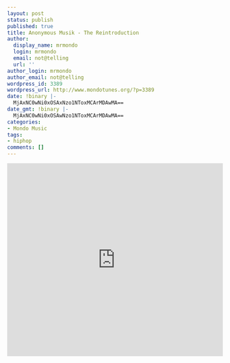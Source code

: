 ```yaml
---
layout: post
status: publish
published: true
title: Anonymous Musik - The Reintroduction
author:
  display_name: mrmondo
  login: mrmondo
  email: not@telling
  url: ''
author_login: mrmondo
author_email: not@telling
wordpress_id: 3389
wordpress_url: http://www.mondotunes.org/?p=3389
date: !binary |-
  MjAxNC0wNi0xOSAxNzo1NToxMCArMDAwMA==
date_gmt: !binary |-
  MjAxNC0wNi0xOSAwNzo1NToxMCArMDAwMA==
categories:
- Mondo Music
tags:
- hiphop
comments: []
---
```

<iframe width="100%" height="450" scrolling="no" frameborder="no" src="https://w.soundcloud.com/player/?url=https%3A//api.soundcloud.com/tracks/153256361&amp;auto_play=false&amp;hide_related=false&amp;show_comments=true&amp;show_user=true&amp;show_reposts=false&amp;visual=true"></iframe>
